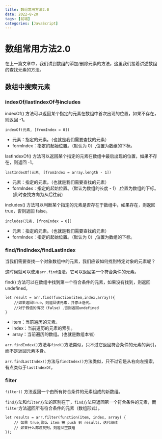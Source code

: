 ```yaml
---
title: 数组常用方法2.0
date: 2022-8-20
tags: [前端]
categories: [JavaScript]
---
```


# 数组常用方法2.0

在上一篇文章中，我们讲到数组的添加/删除元素的方法，这里我们接着讲述数组的查找元素的方法。

## 数组中搜索元素

### indexOf/lastIndexOf与includes

indexOf() 方法可以返回某个指定的元素在数组中首次出现的位置，如果不存在，则返回 -1。

    indexOf(元素, [fromIndex = 0])

- 元素：指定的元素。（也就是我们需要查找的元素）
- formIndex：指定的起始位置。（默认为 0）,位置为数组的下标。

lastIndexOf() 方法可以返回某个指定的元素在数组中最后出现的位置，如果不存在，则返回 -1。

    lastIndexOf(元素, [fromIndex = array.length - 1])

- 元素：指定的元素。（也就是我们需要查找的元素）
- formIndex：指定的起始位置。（默认为数组的长度 - 1）,位置为数组的下标。(此时查找方向为从后往前)

includes() 方法可以判断某个指定的元素是否存在于数组中，如果存在，则返回 true，否则返回 false。

    includes(元素, [fromIndex = 0])

- 元素：指定的元素。（也就是我们需要查找的元素）
- formIndex：指定的起始位置。（默认为 0）,位置为数组的下标。

### find/findIndex/findLastIndex

当我们需要查找一个对象数组中的元素，我们应该如何找到特定对象的元素呢？

这时候就可以使用`arr.find`语法，它可以返回第一个符合条件的元素。

find() 方法可以在数组中找到第一个符合条件的元素，如果没有找到，则返回 undefined。

    let result = arr.find(function(item,index,array)){
        //如果返回true，则返回该元素，并停止迭代。
        //对于假值的情况（false）,否则返回undefined
    }

- item：当前遍历的元素。
- index：当前遍历的元素的索引。
- array：当前遍历的数组。(也就是数组本省)

`arr.findIndex()`方法与`find()`方法类似，只不过它返回符合条件的元素的索引，而不是返回元素本身。

`arr.findLastIndex()`方法与`findIndex()`方法类似，只不过它是从右向左搜索，有点类似于`lastIndexOf`。

### filter

`filter()` 方法返回一个由所有符合条件的元素组成的新数组。

`find`方法和`filter`方法的区别在于，`find`方法只返回第一个符合条件的元素，而`filter`方法返回所有符合条件的元素（数组形式）。

    let results = arr.filter(function(item, index, array) {
        // 如果 true,那么 item 被 push 到 results，迭代继续
        // 如果什么都没找到，则返回空数组
    });
